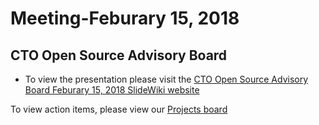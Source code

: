 # Meeting-Feburary 15, 2018

## CTO Open Source Advisory Board

* To view the presentation please visit the [CTO Open Source Advisory Board Feburary 15, 2018 SlideWiki website](http://slidewiki.aksw.org/deck/27)

To view action items, please view our [Projects board](https://github.com/canada-ca/OS-Advisory_Conseil-SO/projects/1)

